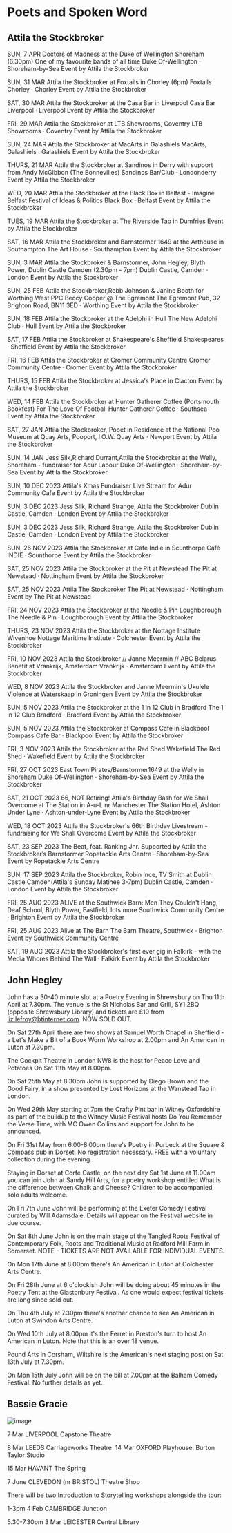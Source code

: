 # Poets and Spoken Word


## Attila the Stockbroker

SUN, 7 APR
Doctors of Madness at the Duke of Wellington Shoreham (6.30pm) One of my favourite bands of all time
Duke Of-Wellington  · Shoreham-by-Sea
Event by Attila the Stockbroker

SUN, 31 MAR
Attila the Stockbroker at Foxtails in Chorley (6pm)
Foxtails Chorley  · Chorley
Event by Attila the Stockbroker

SAT, 30 MAR
Attila the Stockbroker at the Casa Bar in Liverpool
Casa Bar Liverpool  · Liverpool
Event by Attila the Stockbroker

FRI, 29 MAR
Attila the Stockbroker at LTB Showrooms, Coventry
LTB Showrooms  · Coventry
Event by Attila the Stockbroker

SUN, 24 MAR
Attila the Stockbroker at MacArts in Galashiels
MacArts, Galashiels  · Galashiels
Event by Attila the Stockbroker

THURS, 21 MAR
Attila the Stockbroker at Sandinos in Derry with support from Andy McGibbon (The Bonnevilles)
Sandinos Bar/Club  · Londonderry
Event by Attila the Stockbroker

WED, 20 MAR
Attila the Stockbroker at the Black Box in Belfast - Imagine Belfast Festival of Ideas & Politics
Black Box  · Belfast
Event by Attila the Stockbroker

TUES, 19 MAR
Attila the Stockbroker at The Riverside Tap in Dumfries
Event by Attila the Stockbroker

SAT, 16 MAR
Attila the Stockbroker and Barnstormer 1649 at the Arthouse in Southampton
The Art House  · Southampton
Event by Attila the Stockbroker

SUN, 3 MAR
Attila the Stockbroker & Barnstormer, John Hegley, Blyth Power, Dublin Castle Camden (2.30pm - 7pm)
Dublin Castle, Camden  · London
Event by Attila the Stockbroker

SUN, 25 FEB
Attila the Stockbroker,Robb Johnson & Janine Booth for Worthing West PPC Beccy Cooper @ The Egremont
The Egremont Pub, 32 Brighton Road, BN11 3ED  · Worthing
Event by Attila the Stockbroker

SUN, 18 FEB
Attila the Stockbroker at the Adelphi in Hull
The New Adelphi Club  · Hull
Event by Attila the Stockbroker

SAT, 17 FEB
Attila the Stockbroker at Shakespeare's Sheffield
Shakespeares  · Sheffield
Event by Attila the Stockbroker

FRI, 16 FEB
Attila the Stockbroker at Cromer Community Centre
Cromer Community Centre  · Cromer
Event by Attila the Stockbroker

THURS, 15 FEB
Attila the Stockbroker at Jessica's Place in Clacton
Event by Attila the Stockbroker

WED, 14 FEB
Attila the Stockbroker at Hunter Gatherer Coffee (Portsmouth Bookfest) For The Love Of Football
Hunter Gatherer Coffee  · Southsea
Event by Attila the Stockbroker

SAT, 27 JAN
Attila the Stockbroker, Pooet in Residence at the National Poo Museum at Quay Arts, Pooport, I.O.W.
Quay Arts  · Newport
Event by Attila the Stockbroker

SUN, 14 JAN
Jess Silk,Richard Durrant,Attila the Stockbroker at the Welly, Shoreham - fundraiser for Adur Labour
Duke Of-Wellington  · Shoreham-by-Sea
Event by Attila the Stockbroker

SUN, 10 DEC 2023
Attila's Xmas Fundraiser Live Stream for Adur Community Cafe
Event by Attila the Stockbroker

SUN, 3 DEC 2023
Jess Silk, Richard Strange, Attila the Stockbroker
Dublin Castle, Camden  · London
Event by Attila the Stockbroker

SUN, 3 DEC 2023
Jess Silk, Richard Strange, Attila the Stockbroker
Dublin Castle, Camden  · London
Event by Attila the Stockbroker

SUN, 26 NOV 2023
Attila the Stockbroker at Cafe Indie in Scunthorpe
Café INDIE  · Scunthorpe
Event by Attila the Stockbroker

SAT, 25 NOV 2023
Attila the Stockbroker at the Pit at Newstead
The Pit at Newstead  · Nottingham
Event by Attila the Stockbroker

SAT, 25 NOV 2023
Attila The Stockbroker
The Pit at Newstead  · Nottingham
Event by The Pit at Newstead

FRI, 24 NOV 2023
Attila the Stockbroker at the Needle & Pin Loughborough
The Needle & Pin  · Loughborough
Event by Attila the Stockbroker

THURS, 23 NOV 2023
Attila the Stockbroker at the Nottage Institute Wivenhoe
Nottage Maritime Institute  · Colchester
Event by Attila the Stockbroker

FRI, 10 NOV 2023
Attila the Stockbroker // Janne Meermin // ABC Belarus Benefit at Vrankrijk, Amsterdam
Vrankrijk  · Amsterdam
Event by Attila the Stockbroker

WED, 8 NOV 2023
Attila the Stockbroker and Janne Meermin's Ukulele Violence at Waterskaap in Groningen
Event by Attila the Stockbroker

SUN, 5 NOV 2023
Attila the Stockbroker at the 1 in 12 Club in Bradford
The 1 in 12 Club Bradford  · Bradford
Event by Attila the Stockbroker

SUN, 5 NOV 2023
Attila the Stockbroker at Compass Cafe in Blackpool
Compass Cafe Bar  · Blackpool
Event by Attila the Stockbroker

FRI, 3 NOV 2023
Attila the Stockbroker at the Red Shed Wakefield
The Red Shed  · Wakefield
Event by Attila the Stockbroker

FRI, 27 OCT 2023
East Town Pirates/Barnstormer1649 at the Welly in Shoreham
Duke Of-Wellington  · Shoreham-by-Sea
Event by Attila the Stockbroker

SAT, 21 OCT 2023
66, NOT Retiring! Attila's Birthday Bash for We Shall Overcome at The Station in A-u-L nr Manchester
The Station Hotel, Ashton Under Lyne  · Ashton-under-Lyne
Event by Attila the Stockbroker

WED, 18 OCT 2023
Attila the Stockbroker's 66th Birthday Livestream - fundraising for We Shall Overcome
Event by Attila the Stockbroker

SAT, 23 SEP 2023
The Beat, feat. Ranking Jnr. Supported by Attila the Stockbroker’s Barnstormer
Ropetackle Arts Centre  · Shoreham-by-Sea
Event by Ropetackle Arts Centre

SUN, 17 SEP 2023
Attila the Stockbroker, Robin Ince, TV Smith at Dublin Castle Camden(Attila's Sunday Matinee 3-7pm)
Dublin Castle, Camden  · London
Event by Attila the Stockbroker

FRI, 25 AUG 2023
ALIVE at the Southwick Barn: Men They Couldn't Hang, Deaf School, Blyth Power, Eastfield, lots more
Southwick Community Centre  · Brighton
Event by Attila the Stockbroker

FRI, 25 AUG 2023
Alive at The Barn
The Barn Theatre, Southwick  · Brighton
Event by Southwick Community Centre

SAT, 19 AUG 2023
Attila the Stockbroker's first ever gig in Falkirk - with the Media Whores
Behind The Wall  · Falkirk
Event by Attila the Stockbroker

## John Hegley

John has a 30-40 minute slot at a Poetry Evening in Shrewsbury on Thu 11th April at 7.30pm. The venue is the St Nicholas Bar and Grill, SY1 2BQ  (opposite Shrewsbury Library) and tickets are £10 from liz.lefroy@btinternet.com. NOW SOLD OUT.

On Sat 27th April there are two shows at Samuel Worth Chapel in Sheffield - a Let's Make a Bit of a Book Worm Workshop at 2.00pm and An American In Luton at 7.30pm.

The Cockpit Theatre in London NW8 is the host for Peace Love and Potatoes On Sat 11th May at 8.00pm.

On Sat 25th May at 8.30pm John is supported by Diego Brown and the Good Fairy, in a show presented by Lost Horizons at the Wanstead Tap in London.

On Wed 29th May starting at 7pm the Crafty Pint bar in Witney Oxfordshire as part of the buildup to the Witney Music Festival hosts Do You Remember the Verse Time, with MC Owen Collins and support for John to be announced.

On Fri 31st May from 6.00-8.00pm there's Poetry in Purbeck at the Square & Compass pub in Dorset. No registration necessary. FREE with a voluntary collection during the evening.

Staying in Dorset at Corfe Castle, on the next day Sat 1st June at 11.00am you can join John at Sandy Hill Arts, for a poetry workshop entitled What is the difference between Chalk and Cheese? Children to be accompanied, solo adults welcome.

On Fri 7th June John will be performing at the Exeter Comedy Festival curated by Will Adamsdale. Details will appear on the Festival website in due course.

On Sat 8th June John is on the main stage of the Tangled Roots Festival of Contemporary Folk, Roots and Traditional Music at Radford Mill Farm in Somerset. NOTE - TICKETS ARE NOT AVAILABLE FOR INDIVIDUAL EVENTS.

On Mon 17th June at 8.00pm there's An American in Luton at Colchester Arts Centre.

On Fri 28th June at 6 o'clockish John will be doing about 45 minutes in the Poetry Tent at the Glastonbury Festival. As one would expect festival tickets are long since sold out.

On Thu 4th July at 7.30pm there's another chance to see An American in Luton at Swindon Arts Centre.

On Wed 10th July at 8.00pm it's the Ferret in Preston's turn to host An American in Luton. Note that this is an over 18 venue.

Pound Arts in Corsham, Wiltshire is the American's next staging post on Sat 13th July at 7.30pm.

On Mon 15th July John will be on the bill at 7.00pm at the Balham Comedy Festival. No further details as yet.


## Bassie Gracie

![image](https://github.com/psychemedia/littlevenues/assets/82988/318fbd5f-76f7-4bf9-af66-4415ae8f8e0d)



7 Mar LIVERPOOL Capstone Theatre

8 Mar LEEDS Carriageworks Theatre
​
14 Mar OXFORD Playhouse: Burton Taylor Studio

15 Mar HAVANT The Spring

7 June CLEVEDON (nr BRISTOL) Theatre Shop

There will be two Introduction to Storytelling workshops alongside the tour:

1-3pm 4 Feb CAMBRIDGE Junction

5.30-7.30pm 3 Mar LEICESTER Central Library

